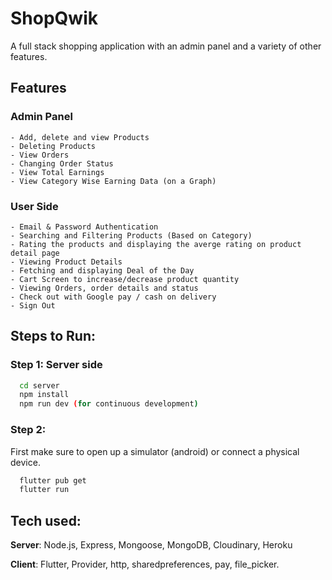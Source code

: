 # ShopQwik

A full stack shopping application with an admin panel and a variety of other features.

## Features
### Admin Panel
    - Add, delete and view Products
    - Deleting Products
    - View Orders
    - Changing Order Status
    - View Total Earnings
    - View Category Wise Earning Data (on a Graph)
### User Side
    - Email & Password Authentication
    - Searching and Filtering Products (Based on Category)
    - Rating the products and displaying the averge rating on product detail page
    - Viewing Product Details
    - Fetching and displaying Deal of the Day
    - Cart Screen to increase/decrease product quantity
    - Viewing Orders, order details and status
    - Check out with Google pay / cash on delivery
    - Sign Out


## Steps to Run:
### Step 1: Server side
```bash
  cd server
  npm install
  npm run dev (for continuous development)
```

### Step 2:

First make sure to open up a simulator (android) or connect a physical device.

```bash
  flutter pub get
  flutter run
```

## Tech used: 

**Server**: Node.js, Express, Mongoose, MongoDB, Cloudinary, Heroku

**Client**: Flutter, Provider, http, sharedpreferences, pay, file_picker.
